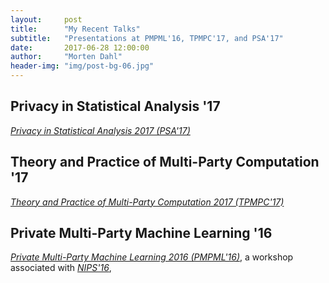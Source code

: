 ```yaml
---
layout:     post
title:      "My Recent Talks"
subtitle:   "Presentations at PMPML'16, TPMPC'17, and PSA'17"
date:       2017-06-28 12:00:00
author:     "Morten Dahl"
header-img: "img/post-bg-06.jpg"
---
```



## Privacy in Statistical Analysis '17

[*Privacy in Statistical Analysis 2017 (PSA'17)*](http://wwwf.imperial.ac.uk/~nadams/events/ic-rss2017/ic-rss2017.html)


## Theory and Practice of Multi-Party Computation '17

[*Theory and Practice of Multi-Party Computation 2017 (TPMPC'17)*](http://www.multipartycomputation.com/tpmpc-2017)


## Private Multi-Party Machine Learning '16

[*Private Multi-Party Machine Learning 2016 (PMPML'16)*](https://pmpml.github.io/PMPML16/), a workshop associated with [*NIPS'16*](https://nips.cc/Conferences/2016), 
